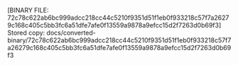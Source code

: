 [BINARY FILE: 72c78c622ab6bc999adcc218cc44c5210f9351d51f1eb0f933218c57f7a26279c168c405c5bb3fc6a51dfe7afe0f13559a9878a9efcc15d2f7263d0b69f3]
Stored copy: docs/converted-binary/72c78c622ab6bc999adcc218cc44c5210f9351d51f1eb0f933218c57f7a26279c168c405c5bb3fc6a51dfe7afe0f13559a9878a9efcc15d2f7263d0b69f3
